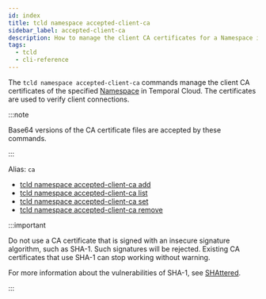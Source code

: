 ```yaml
---
id: index
title: tcld namespace accepted-client-ca
sidebar_label: accepted-client-ca
description: How to manage the client CA certificates for a Namespace in Temporal Cloud using tcld.
tags:
  - tcld
  - cli-reference
---
```


The `tcld namespace accepted-client-ca` commands manage the client CA certificates of the specified [Namespace](/concepts/what-is-a-namespace) in Temporal Cloud. The certificates are used to verify client connections.

:::note

Base64 versions of the CA certificate files are accepted by these commands.

:::

Alias: `ca`

- [tcld namespace accepted-client-ca add](/cloud/tcld/namespace/accepted-client-ca/add)
- [tcld namespace accepted-client-ca list](/cloud/tcld/namespace/accepted-client-ca/list)
- [tcld namespace accepted-client-ca set](/cloud/tcld/namespace/accepted-client-ca/set)
- [tcld namespace accepted-client-ca remove](/cloud/tcld/namespace/accepted-client-ca/remove)

:::important

Do not use a CA certificate that is signed with an insecure signature algorithm, such as SHA-1.
Such signatures will be rejected.
Existing CA certificates that use SHA-1 can stop working without warning.

For more information about the vulnerabilities of SHA-1, see [SHAttered](https://shattered.io/).

:::
